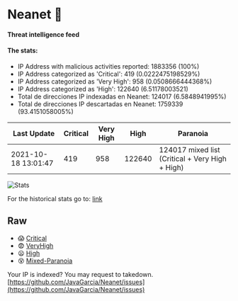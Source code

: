 # Neanet :hocho:
#### Threat intelligence feed
#### The stats:

- IP Address with malicious activities reported: 1883356 (100%)
- IP Address categorized as 'Critical':  419 (0.0222475198529%)
- IP Address categorized as 'Very High':  958 (0.0508666444368%)
- IP Address categorized as 'High':  122640 (6.51178003521)
- Total de direcciones IP indexadas en Neanet:  124017 (6.5848941995%)
- Total de direcciones IP descartadas en Neanet:  1759339 (93.4151058005%)

| Last Update | Critical | Very High | High | Paranoia |
| --- | --- | --- | --- | --- |
| 2021-10-18 13:01:47 | 419 | 958 | 122640 | 124017 mixed list (Critical + Very High + High)|

![Stats](https://docs.google.com/spreadsheets/d/e/2PACX-1vSnaNMIXVabIpDJjufMlzH7poXnshF3mgd8Is1g9ytUEzVsP5my4Trn8f-xkoLLQ38xpL3HtmUexLo6/pubchart?oid=501124687&format=image)

For the historical stats go to: [link](/stats.csv)
## Raw
- :scream: [Critical](https://raw.githubusercontent.com/JavaGarcia/Neanet/master/blacklists/neanet_critical.txt)
- :fearful: [VeryHigh](https://raw.githubusercontent.com/JavaGarcia/Neanet/master/blacklists/neanet_veryHigh.txtt)
- :frowning: [High](https://raw.githubusercontent.com/JavaGarcia/Neanet/master/blacklists/neanet_high.txt)
- :dizzy_face: [Mixed-Paranoia](https://raw.githubusercontent.com/JavaGarcia/Neanet/master/blacklists/neanet_all.txt)


Your IP is indexed? You may request to takedown. [https://github.com/JavaGarcia/Neanet/issues](https://github.com/JavaGarcia/Neanet/issues)





























































































































































































































































































































































































































































































































































































































































































































































































































































































































































































































































































































































































































































































































































































































































































































































































































































































































































































































































































































































































































































































































































































































































































































































































































































































































































































































































































































































































































































































































































































































































































































































































































































































































































































































































































































































































































































































































































































































































































































































































































































































































































































































































































































































































































































































































































































































































































































































































































































































































































































































































































































































































































































































































































































































































































































































































































































































































































































































































































































































































































































































































































































































































































































































































































































































































































































































































































































































































































































































































































































































































































































































































































































































































































































































































































































































































































































































































































































































































































































































































































































































































































































































































































































































































































































































































































































































































































































































































































































































































































































































































































































































































































































































































































































































































































































































































































































































































































